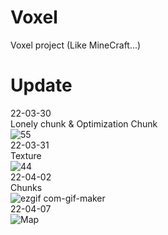 # Voxel
Voxel project  (Like MineCraft...)

Update
========
22-03-30  
Lonely chunk & Optimization Chunk  
![55](https://user-images.githubusercontent.com/101923824/161016484-0c042dea-f6d1-4060-b4d9-1350de9993bf.PNG)  
22-03-31  
Texture  
![44](https://user-images.githubusercontent.com/101923824/161015739-d5d83faf-2370-42a2-b959-0a70495d93aa.PNG)  
22-04-02  
Chunks  
![ezgif com-gif-maker](https://user-images.githubusercontent.com/101923824/161376319-0ee9efee-262e-4e69-973b-370f7901da2c.gif)  
22-04-07  
![Map](https://user-images.githubusercontent.com/101923824/162177901-5ce28a63-85eb-4c73-9faf-67a302a24d53.png)
